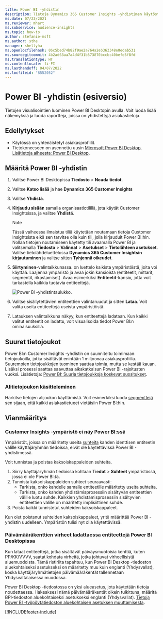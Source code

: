 ```yaml
---
title: Power BI -yhdistin
description: Tietoja Dynamics 365 Customer Insights -yhdistimen käytöstä Power BI:ssä.
ms.date: 07/23/2021
ms.reviewer: mhart
ms.subservice: audience-insights
ms.topic: how-to
author: stefanie-msft
ms.author: sthe
manager: shellyha
ms.openlocfilehash: 06c5bed74b82f9ae2a764a2eb363348e0edab531
ms.sourcegitcommit: 4b2ad63aa7a4d4f31b573870bccbc40befe5f8fd
ms.translationtype: HT
ms.contentlocale: fi-FI
ms.lasthandoff: 04/07/2022
ms.locfileid: "8552052"
---
```

# <a name="connector-for-power-bi-preview"></a>Power BI -yhdistin (esiversio)

Tietojen visualisointien luominen Power BI Desktopin avulla. Voit luoda lisää näkemyksiä ja luoda raportteja, joissa on yhdistettyjä asiakastietoja.

## <a name="prerequisites"></a>Edellytykset

- Käytössä on yhtenäistetyt asiakasprofiilit.
- Tietokoneeseen on asennettu uusin [Microsoft Power BI Desktop](https://powerbi.microsoft.com/desktop/). [Lisätietoja aiheesta: Power BI Desktop](/power-bi/desktop-what-is-desktop).

## <a name="configure-the-connector-for-power-bi"></a>Määritä Power BI -yhdistin

1. Valitse Power BI Desktopissa **Tiedosto** > **Nouda tiedot**.

1. Valitse **Katso lisää** ja hae **Dynamics 365 Customer Insights**

1. Valitse **Yhdistä**.

1. **Kirjaudu sisään** samalla organisaatiotilillä, jota käytät Customer Insightsissa, ja valitse **Yhdistä**.
   > [!NOTE]
   > Tässä vaiheessa ilmaistua tiliä käytetään noutamaan tietoja Customer Insightsista eikä sen tarvitse olla kuin tili, jolla kirjauduit Power BI:hin. Nollaa tietojen noutamiseen käytetty tili avaamalla Power BI ja valitsemalla **Tiedosto** > **Valinnat** > **Asetukset** > **Tietolähteen asetukset**. Valitse tietolähdeluettelossa **Dynamics 365 Customer Insightsin kirjautuminen** ja valitse sitten **Tyhjennä oikeudet**.  

1. **Siirtyminen**-valintaikkunassa. on luettelo kaikista ympäristöistä, joita voi käyttää. Laajenna ympäristö ja avaa jokin kansioista (entiteetit, mittarit, segmentit, rikastamiset). Avaa esimerkiksi **Entiteetit**-kansio, jotta voit tarkastella kaikkia tuotavia entiteettejä.

   ![Power BI -yhdistintaulukko.](media/power-bi-navigator.png "Power BI -yhdistintaulukko")

1. Valitse sisällytettävien entiteettien valintaruudut ja sitten **Lataa**. Voit valita useita entiteettejä useista ympäristöistä.

1. Latauksen valintaikkuna näkyy, kun entiteettejä ladataan. Kun kaikki valitut entiteetit on ladattu, voit visualisoida tiedot Power BI:n ominaisuuksilla.

## <a name="large-data-sets"></a>Suuret tietojoukot

Power BI:n Customer Insights -yhdistin on suunniteltu toimimaan tietojoukoilla, jotka sisältävät enintään 1 miljoonaa asiakasprofiilia. Suurempien tietojoukkojen tuominen saattaa toimia, mutta se kestää kauan. Lisäksi prosessi saattaa saavuttaa aikakatkaisun Power BI -rajoitusten vuoksi. Lisätietoja: [Power BI: Suuria tietojoukkoja koskevat suositukset](/power-bi/admin/service-premium-what-is#large-datasets). 

### <a name="work-with-a-subset-of-data"></a>Alitietojoukon käsitteleminen

Harkitse tietojen alijoukon käyttämistä. Voit esimerkiksi luoda [segmenttejä](segments.md) sen sijaan, että kaikki asiakastietueet vietäisiin Power BI:hin.

## <a name="troubleshooting"></a>Vianmääritys

### <a name="customer-insights-environment-doesnt-show-in-power-bi"></a>Customer Insights -ympäristö ei näy Power BI:ssä

Ympäristöt, joissa on määritetty useita [suhteita](relationships.md) kahden identtisen entiteetin välille käyttäjäryhmän tiedoissa, eivät ole käytettävissä Power BI -yhdistimessä.

Voit tunnistaa ja poistaa kaksoiskappaleiden suhteita.

1. Siirry käyttäjäryhmän tiedoissa kohtaan **Tiedot** > **Suhteet** ympäristössä, jossa ei ole Power BI:tä.
2. Tunnista kaksoiskappaleiden suhteet seuraavasti:
   - Tarkista, onko kahdelle samalle entiteetille määritetty useita suhteita.
   - Tarkista, onko kahden yhdistämisprosessiin sisältyvän entiteettien välille luotu suhde. Kaikkien yhdistämisprosessiin sisältyvien entiteettien välille on määritetty implisiittinen suhde.
3. Poista kaikki tunnistetut suhteiden kaksoiskappaleet.

Kun olet poistanut suhteiden kaksoiskappaleet, yritä määrittää Power BI -yhdistin uudelleen. Ympäristön tulisi nyt olla käytettävissä.

### <a name="errors-on-date-fields-when-loading-entities-in-power-bi-desktop"></a>Päivämääräkenttien virheet ladattaessa entiteettejä Power BI Desktopissa

Kun lataat entiteettejä, jotka sisältävät päiväysmuotoisia kenttiä, kuten PP/KK/VVVV, saatat kohdata virheitä, jotka johtuvat virheellisistä aluemuodoista. Tämä ristiriita tapahtuu, kun Power BI Desktop -tiedoston aluekohtaiseksi asetukseksi on määritetty muu kuin englanti (Yhdysvallat), koska käyttäjäryhmätietojen päivämääräkentät tallennetaan Yhdysvaltalaisessa muodossa.

Power BI Desktop -tiedostossa on yksi alueasetus, jota käytetään tietoja noudettaessa. Hakeaksesi nämä päivämääräkentät oikein tulkittuna, määritä BPI-tiedoston aluekohtaiseksi asetukseksi englanti (Yhdysvallat). [Tietoja Power BI -työpöytätiedoston aluekohtaisen asetuksen muuttamisesta](/power-bi/fundamentals/supported-languages-countries-regions#choose-the-language-or-locale-of-power-bi-desktop).

[!INCLUDE[footer-include](../includes/footer-banner.md)]
